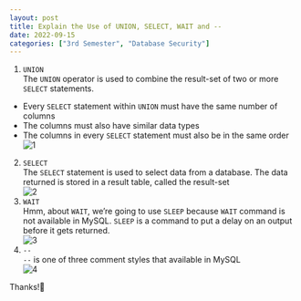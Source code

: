 ```yaml
---
layout: post
title: Explain the Use of UNION, SELECT, WAIT and --
date: 2022-09-15
categories: ["3rd Semester", "Database Security"]
---
```


1.	`UNION`  
The `UNION` operator is used to combine the result-set of two or more `SELECT` statements.
- Every `SELECT` statement within `UNION` must have the same number of columns
- The columns must also have similar data types
- The columns in every `SELECT` statement must also be in the same order  
![1](https://github.com/wyebit/wyebit.github.io/blob/main/assets/images/posts/2022-09-15-explain-the-use-of-union-select-wait-and---/1.png?raw=true)
2.	`SELECT`  
The `SELECT` statement is used to select data from a database. The data returned is stored in a result table, called the result-set  
![2](https://github.com/wyebit/wyebit.github.io/blob/main/assets/images/posts/2022-09-15-explain-the-use-of-union-select-wait-and---/2.png?raw=true)
3.	`WAIT`  
Hmm, about `WAIT`, we’re going to use `SLEEP` because `WAIT` command is not available in MySQL. `SLEEP` is a command to put a delay on an output before it gets returned.  
![3](https://github.com/wyebit/wyebit.github.io/blob/main/assets/images/posts/2022-09-15-explain-the-use-of-union-select-wait-and---/3.png?raw=true)
4.	`--`  
`--` is one of three comment styles that available in MySQL  
![4](https://github.com/wyebit/wyebit.github.io/blob/main/assets/images/posts/2022-09-15-explain-the-use-of-union-select-wait-and---/4.png?raw=true)

Thanks!:clap:
